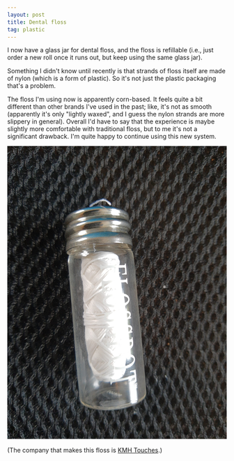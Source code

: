 ```yaml
---
layout: post
title: Dental floss
tag: plastic
---
```


I now have a glass jar for dental floss, and the floss is refillable (i.e., just order a new roll once it runs out, but keep using the same glass jar).

Something I didn't know until recently is that strands of floss itself are made of nylon (which is a form of plastic). So it's not just the plastic packaging that's a problem.

The floss I'm using now is apparently corn-based. It feels quite a bit different than other brands I've used in the past; like, it's not as smooth (apparently it's only "lightly waxed", and I guess the nylon strands are more slippery in general). Overall I'd have to say that the experience is maybe slightly more comfortable with traditional floss, but to me it's not a significant drawback. I'm quite happy to continue using this new system.

![Dental floss in a glass jar](../images/dental-floss.jpg)

(The company that makes this floss is [KMH Touches](https://kmhtouches.com/flosspot.html).)
